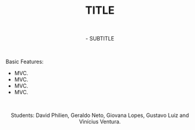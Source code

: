 <h1 align="center">TITLE</h1> <br/> 

<p align="center">- SUBTITLE</p> <br/>

<p align= "left"> Basic Features: </p> 

- MVC.
- MVC.
- MVC.
- MVC.

<br/>
<p align= "center"> Students: David Philien, Geraldo Neto, Giovana Lopes, Gustavo Luiz and Vinícius Ventura.</p>

